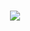 <h3 align="center">
    <img src="https://readme-typing-svg.herokuapp.com/?font=Righteous&size=25&center=true&vCenter=true&width=1000&height=70&duration=8000&lines=CFITECH+👋;+Web+Developer+and+TSPCR+System+and+Network+Administrator;" />
</h3>

